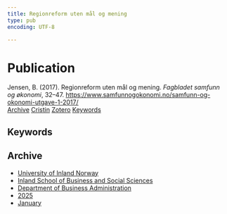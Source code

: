 ```yaml
---
title: Regionreform uten mål og mening
type: pub
encoding: UTF-8

---
```

<h1>Publication</h1>
<article id="csl-bib-container-4FESSNR2" class="csl-bib-container">
  <div class="csl-bib-body"> <div class="csl-entry">Jensen, B. (2017). Regionreform uten mål og mening. <i>Fagbladet samfunn og økonomi</i>, 32–47. <a href="https://www.samfunnogokonomi.no/samfunn-og-okonomi-utgave-1-2017/">https://www.samfunnogokonomi.no/samfunn-og-okonomi-utgave-1-2017/</a></div> </div>
  <div class="csl-bib-buttons">
    <a href="#taxonomy-article-4FESSNR2" alt="archive" class="csl-bib-button">Archive</a>
    <a href="https://app.cristin.no/results/show.jsf?id=2348455" alt="Cristin" class="csl-bib-button">Cristin</a>
    <a href="http://zotero.org/groups/5881554/items/4FESSNR2" alt="Zotero" class="csl-bib-button">Zotero</a>
    <a href="#keywords-article-4FESSNR2" alt="keywords" class="csl-bib-button">Keywords</a>
  </div>
  <div id="csl-bib-meta-container-4FESSNR2"></div>
</article>
<div id="csl-bib-meta-4FESSNR2" class="csl-bib-meta">
  <article id="keywords-article-4FESSNR2" class="keywords-article">
    <h1>Keywords</h1>
    
  </article>
  <article id="taxonomy-article-4FESSNR2" class="taxonomy-article">
    <h1>Archive</h1>
    <ul>
      <li>
        <a href="/en/archive/?key=3DCRN523">University of Inland Norway</a>
      </li>
      <li>
        <a href="/en/archive/?key=DU8Q9LN9">Inland School of Business and Social Sciences</a>
      </li>
      <li>
        <a href="/en/archive/?key=3IQA89I8">Department of Business Administration</a>
      </li>
      <li>
        <a href="/en/archive/?key=7XFLPQNF">2025</a>
      </li>
      <li>
        <a href="/en/archive/?key=GN22DUGA">January</a>
      </li>
    </ul>
  </article>
</div>
